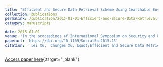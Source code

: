 ```yaml
---
title: "Efficient and Secure Data Retrieval Scheme Using Searchable Encryption in Cloud Storage"
collection: publications
permalink: /publication/2015-01-01-Efficient-and-Secure-Data-Retrieval-Scheme-Using-Searchable-Encryption-in-Cloud-Storage
category: manuscripts

date: 2015-01-01
venue: 'In the proceedings of International Symposium on Security and Privacy in Social Networks and Big Data, SocialSec 2015, Hangzhou, China, November 16-18, 2015'
paperurl: 'https://doi.org/10.1109/SocialSec2015.16'
citation: ' Lei Xu,  Chungen Xu, &quot;Efficient and Secure Data Retrieval Scheme Using Searchable Encryption in Cloud Storage.&quot; In the proceedings of International Symposium on Security and Privacy in Social Networks and Big Data, SocialSec 2015, Hangzhou, China, November 16-18, 2015, 2015.'
---
```

[Access paper here](https://doi.org/10.1109/SocialSec2015.16){:target="_blank"}
